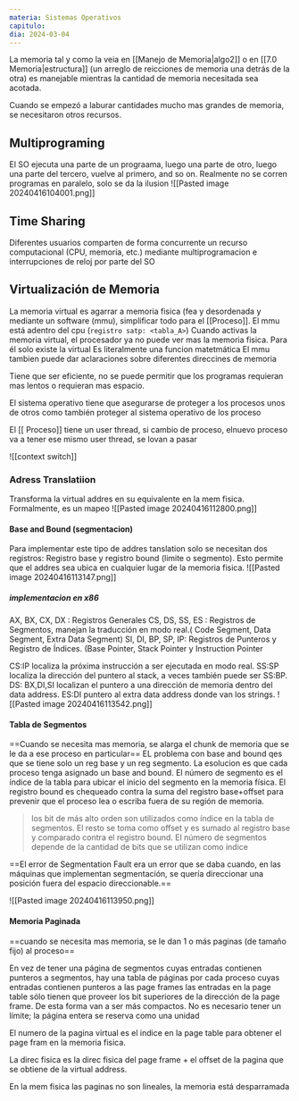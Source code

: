 ```yaml
---
materia: Sistemas Operativos
capitulo: 
dia: 2024-03-04
---
```


La memoria tal y como la veia en [[Manejo de Memoria|algo2]] o en [[7.0 Memoria|estructura]] (un arreglo de reicciones de memoria una detrás de la otra) es manejable mientras la cantidad de memoria necesitada sea acotada.

Cuando se empezó a laburar cantidades mucho mas grandes de memoria, se necesitaron otros recursos. 


## Multiprograming 
El SO ejecuta una parte de un prograama, luego una parte de otro, luego una parte del tercero, vuelve al primero, and so on. Realmente no se corren programas en paralelo, solo se da la ilusion
![[Pasted image 20240416104001.png]]

## Time Sharing
Diferentes usuarios comparten de forma concurrente un recurso computacional (CPU, memoria, etc.) mediante multiprogramacion e interrupciones de reloj por parte del SO


## Virtualización de Memoria

La memoria virtual es agarrar a memoria fisica (fea y desordenada y mediante un software (mmu), simplificar todo para el [[Proceso]].  El mmu está adentro del cpu (`registro satp: <tabla_A>`)
Cuando activas la memoria virtual, el procesador ya no puede ver mas la memoria fisica. Para él solo existe la virtual
Es literalmente una funcion matetmática
El mmu tambien puede dar aclaraciones sobre diferentes direccines de memoria

Tiene que ser eficiente, no se puede permitir que los programas requieran mas lentos o requieran mas espacio.

El sistema operativo tiene que asegurarse de proteger a los procesos unos de otros como también proteger al sistema operativo de los proceso

El [[ Proceso]] tiene un user thread, si cambio de proceso, elnuevo proceso va a tener ese mismo user thread, se lovan a pasar

![[context switch]]

### Adress Translatiion
Transforma la virtual addres en su equivalente en la mem fisica. 
Formalmente, es un mapeo
![[Pasted image 20240416112800.png]]
#### Base and Bound (segmentacion)
Para implementar este tipo de addres tanslation solo se necesitan dos registros: Registro base y registro bound (limite o segmento).
Esto permite que el addres sea ubica en cualquier lugar de la memoria fisica.
![[Pasted image 20240416113147.png]]
##### implementacion en x86
AX, BX, CX, DX : Registros Generales 
CS, DS, SS, ES : Registros de Segmentos, manejan la traducción en modo real.( Code Segment, Data Segment, Extra Data Segment) 
SI, DI, BP, SP, IP: Registros de Punteros y Registro de Índices. (Base Pointer, Stack Pointer y Instruction Pointer

CS:IP localiza la próxima instrucción a ser ejecutada en modo real. 
SS:SP localiza la dirección del puntero al stack, a veces también puede ser SS:BP. 
DS: BX,DI,SI localizan el puntero a una dirección de memoria dentro del data address. 
ES:DI puntero al extra data address donde van los strings.
![[Pasted image 20240416113542.png]]

#### Tabla de Segmentos
==Cuando se necesita mas memoria, se alarga el chunk de memoria que se le da a ese proceso en particular==
EL problema con base and bound qes que se tiene solo un reg base y un reg segmento. La esolucion es que cada proceso tenga asignado un base and bound. 
El número de segmento es el índice de la tabla para ubicar el inicio del segmento en la memoria física. El registro bound es chequeado contra la suma del registro base+offset para prevenir que el proceso lea o escriba fuera de su región de memoria.

> los bit de más alto orden son utilizados como índice en la tabla de segmentos. El resto se toma como offset y es sumado al registro base y comparado contra el registro bound. El número de segmentos depende de la cantidad de bits que se utilizan como indice



==El error de Segmentation Fault era un error que se daba cuando, en las máquinas que implementan segmentación, se quería direccionar una posición fuera del espacio direccionable.==

![[Pasted image 20240416113950.png]]


#### Memoria Paginada
==cuando se necesita mas memoria, se le dan 1 o más paginas (de tamaño fijo) al proceso==

En vez de tener una página de segmentos cuyas entradas contienen punteros a segmentos, hay una tabla de páginas por cada proceso cuyas entradas contienen punteros a las page frames
las entradas en la page table sólo tienen que proveer los bit superiores de la dirección de la page frame. De esta forma van a ser más compactos. No es necesario tener un límite; la página entera se reserva como una unidad

El numero de la pagina virtual es el indice en la page table para obtener el page fram en la memoria fisica.

La direc fisica es la direc fisica del page frame  + el offset de la pagina que se obtiene de la virtual address.

En la mem fisica las paginas no son lineales, la memoria está desparramada